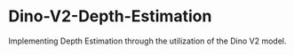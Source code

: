 # Dino-V2-Depth-Estimation
Implementing Depth Estimation through the utilization of the Dino V2 model.
